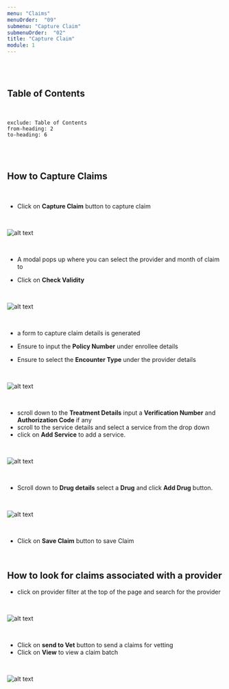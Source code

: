 ```yaml
---
menu: "Claims"
menuOrder:  "09"
submenu: "Capture Claim"
submenuOrder:  "02"
title: "Capture Claim"
module: 1
---
```


<br />
<br />

## Table of Contents

<br />

```toc
exclude: Table of Contents
from-heading: 2
to-heading: 6
```

<br />
<br />


## How to Capture Claims

<br />

* Click on **Capture Claim** button to capture claim 

<br />

  ![alt text](/images/captureclaimBtn.png "Title")

<br />

* A modal pops up where you can select the provider and month of claim to

* Click on **Check Validity** 


<br />



  ![alt text](/images/checkValidityBtn.png "Title")

<br />

* a form to capture claim details is generated

* Ensure to input the **Policy Number** under enrollee details

* Ensure to select the **Encounter Type** under the provider details


<br />

  ![alt text](/images/captureClaimModal.png "Title")

<br />

*  scroll down to the **Treatment Details** input a **Verification Number** and **Authorization Code** if any
* scroll to the service details and select a service from the drop down
* click on **Add Service** to add a service.

<br />

  ![alt text](/images/addServiceBtn.png "Title")

<br />

* Scroll down to  **Drug details** select a **Drug** and click **Add Drug** button.

<br />

  ![alt text](/images/addDrugSave.png "Title")

<br />

* Click on **Save Claim** button to save Claim
 
 <br />

 ## How to look for claims associated with a provider

 * click on provider filter at the top of the page and search for the provider
<br />

  ![alt text](/images/searchClaim.png "Title")

<br />


* Click on **send to Vet** button to send a claims for vetting
* Click on **View** to view a claim batch


<br />

  ![alt text](/images/sendToVetBtn.png "Title")

<br />
